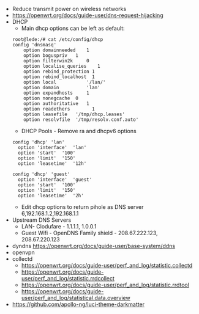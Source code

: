 * Reduce transmit power on wireless networks
* https://openwrt.org/docs/guide-user/dns-request-hijacking
* DHCP
  * Main dhcp options can be left as default:
  ```
  root@lede:/# cat /etc/config/dhcp
  config 'dnsmasq'
	  option domainneeded	 1
	  option boguspriv	 1
	  option filterwin2k	 0
	  option localise_queries	 1
	  option rebind_protection 1
	  option rebind_localhost  1
	  option local        	 '/lan/'
	  option domain	         'lan'
	  option expandhosts	 1
	  option nonegcache	 0
	  option authoritative	 1
	  option readethers        1
	  option leasefile	 '/tmp/dhcp.leases'
	  option resolvfile	 '/tmp/resolv.conf.auto'
  ```
  * DHCP Pools - Remove ra and dhcpv6 options
  ```
  config 'dhcp' 'lan'
	option 'interface'	'lan'
	option 'start'	'100'
	option 'limit'	'150'
	option 'leasetime'	'12h'
	
  config 'dhcp' 'guest'
	option 'interface'	'guest'
	option 'start'	'100'
	option 'limit'	'150'
	option 'leasetime'	'2h'
  
  ```
  * Edit dhcp options to return pihole as DNS server 6,192.168.1.2,192.168.1.1
* Upstream DNS Servers
  * LAN- Clodufare - 1.1.1.1, 1.0.0.1
  * Guest Wifi - OpenDNS Family shield - 208.67.222.123, 208.67.220.123
* dyndns https://openwrt.org/docs/guide-user/base-system/ddns
* openvpn
* collectd
  * https://openwrt.org/docs/guide-user/perf_and_log/statistic.collectd
  * https://openwrt.org/docs/guide-user/perf_and_log/statistic.rrdcollect
  * https://openwrt.org/docs/guide-user/perf_and_log/statistic.rrdtool
  * https://openwrt.org/docs/guide-user/perf_and_log/statistical.data.overview
* https://github.com/apollo-ng/luci-theme-darkmatter
